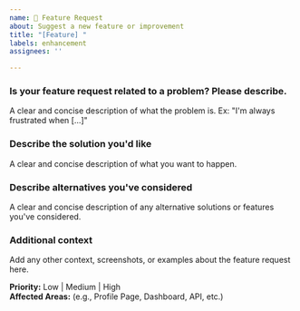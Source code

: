 ```yaml
---
name: 🚀 Feature Request
about: Suggest a new feature or improvement
title: "[Feature] "
labels: enhancement
assignees: ''

---
```


### **Is your feature request related to a problem? Please describe.**
A clear and concise description of what the problem is. Ex: "I'm always frustrated when [...]"

### **Describe the solution you'd like**
A clear and concise description of what you want to happen.

### **Describe alternatives you've considered**
A clear and concise description of any alternative solutions or features you've considered.

### **Additional context**
Add any other context, screenshots, or examples about the feature request here.

**Priority:** Low | Medium | High  
**Affected Areas:** (e.g., Profile Page, Dashboard, API, etc.)
